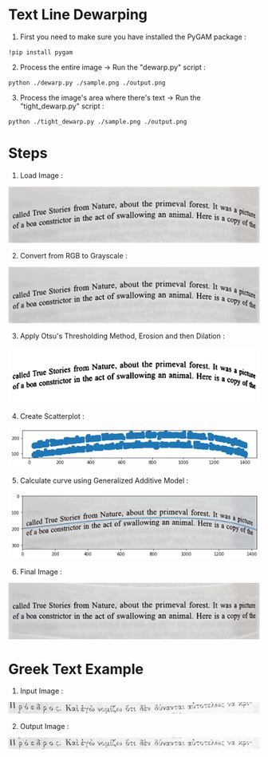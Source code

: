 # Text Line Dewarping

1) First you need to make sure you have installed the PyGAM package :
```
!pip install pygam
```

2) Process the entire image -> Run the "dewarp.py" script :
```
python ./dewarp.py ./sample.png ./output.png
```
3) Process the image's area where there's text -> Run the "tight_dewarp.py" script :
```
python ./tight_dewarp.py ./sample.png ./output.png
```

# Steps

1) Load Image :

![Original image](./images/sample.png?raw=true)

2) Convert from RGB to Grayscale :

![Output image](./images/gray.png?raw=true)

3) Apply Otsu's Thresholding Method, Erosion and then Dilation :

![Original image](./images/otsu.png?raw=true)

4) Create Scatterplot :

![Output image](./images/scatter.png?raw=true)

5) Calculate curve using Generalized Additive Model :

![Output image](./images/poly.png?raw=true)

6) Final Image :

![Output image](./images/output.png?raw=true)

# Greek Text Example

1) Input Image :

![Output image](./images/greek_input.png?raw=true)

2) Output Image :

![Output image](./images/greek_output.png?raw=true)
